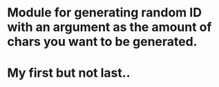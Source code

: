 # Module for generating random ID with an argument as the amount of chars you want to be generated.

# My first but not last..

